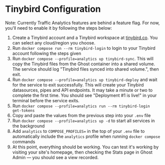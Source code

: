 # Tinybird Configuration

Note: Currently Traffic Analytics features are behind a feature flag. For now, you'll need to enable it by following the steps below:

1. Create a Tinybird account and a Tinybird workspace at [tinybird.co](https://auth.tinybird.co/login). You can select any cloud/region you choose.
1. Run `docker compose run --rm tinybird-login` to login to your Tinybird account following the steps given
1. Run `docker compose --profile=analytics up tinybird-sync`. This will copy the Tinybird files from the Ghost container into a shared volume. The service should log "Tinybird files synced into shared volume.", then exit.
1. Run `docker compose --profile=analytics up tinybird-deploy` and wait for the service to exit successfully. This will create your Tinybird datasources, pipes and API endpoints. It may take a minute or two to complete the first time. You should see "Deployment #1 is live!" in your terminal before the service exits.
1. Run `docker compose --profile=analytics run --rm tinybird-login get-tokens`
1. Copy and paste the values from the previous step into your `.env` file
1. Run `docker compose --profile=analytics up -d` to start all services in the background
1. Add `analytics` to `COMPOSE_PROFILES=` in the top of your `.env` file to automatically include the `analytics` profile when running `docker compose` commands
1. At this point, everything should be working. You can test it's working by visiting your site's homepage, then checking the Stats page in Ghost Admin — you should see a view recorded.
